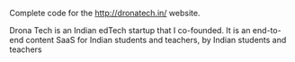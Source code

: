  Complete code for the http://dronatech.in/ website. 
 
Drona Tech is an Indian edTech startup that I co-founded. It is an end-to-end content SaaS for Indian students and teachers, by Indian students and teachers
